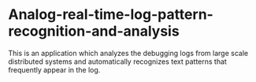 # Analog-real-time-log-pattern-recognition-and-analysis
 This is an application which analyzes the debugging logs from large scale distributed systems and automatically recognizes text patterns that frequently appear in the log.
